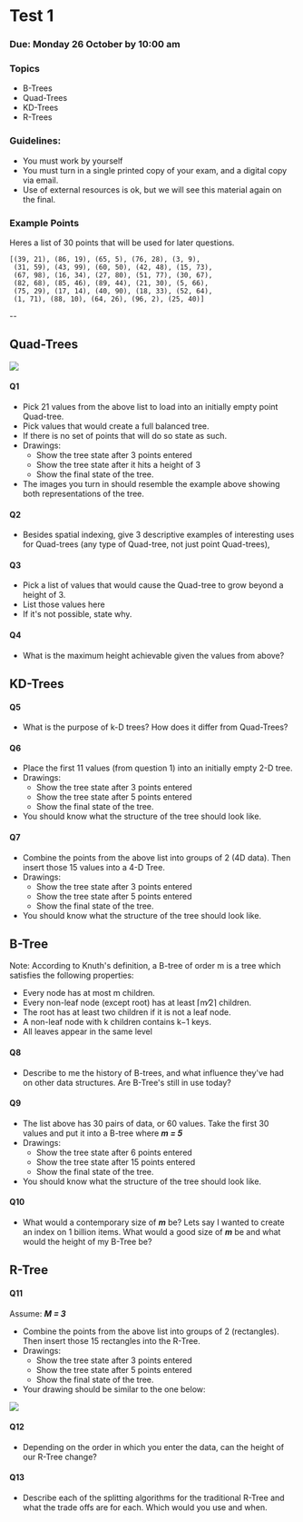 # Test 1 
### Due: Monday 26 October by 10:00 am

### Topics
- B-Trees
- Quad-Trees
- KD-Trees
- R-Trees

### Guidelines:

- You must work by yourself
- You must turn in a single printed copy of your exam, and a digital copy via email.
- Use of external resources is ok, but we will see this material again on the final.

### Example Points

Heres a list of 30 points that will be used for later questions. 

```
[(39, 21), (86, 19), (65, 5), (76, 28), (3, 9), 
 (31, 59), (43, 99), (60, 50), (42, 48), (15, 73), 
 (67, 98), (16, 34), (27, 80), (51, 77), (30, 67), 
 (82, 68), (85, 46), (89, 44), (21, 30), (5, 66), 
 (75, 29), (17, 14), (40, 90), (18, 33), (52, 64), 
 (1, 71), (88, 10), (64, 26), (96, 2), (25, 40)]
```

--

## Quad-Trees

![](https://s3.amazonaws.com/f.cl.ly/items/2r3V2g3R1L1M2p1E2025/quadex.png)

#### Q1 

- Pick 21 values from the above list to load into an initially empty point Quad-tree. 
- Pick values that would create a full balanced tree. 
- If there is no set of points that will do so state as such.
- Drawings:
    - Show the tree state after 3 points entered
    - Show the tree state after it hits a height of 3
    - Show the final state of the tree.
- The images you turn in should resemble the example above showing both representations of the tree.


#### Q2

- Besides spatial indexing, give 3 descriptive examples of interesting uses for Quad-trees (any type of Quad-tree, not just point Quad-trees),

#### Q3

- Pick a list of values that would cause the Quad-tree to grow beyond a height of 3.
- List those values here
- If it's not possible, state why.

#### Q4

- What is the maximum height achievable given the values from above?


## KD-Trees


#### Q5 

- What is the purpose of k-D trees? How does it differ from Quad-Trees? 

#### Q6

- Place the first 11 values (from question 1) into an initially empty 2-D tree.
- Drawings:
    - Show the tree state after 3 points entered
    - Show the tree state after 5 points entered
    - Show the final state of the tree.
- You should know what the structure of the tree should look like.

#### Q7

- Combine the points from the above list into groups of 2 (4D data). Then insert those 15 values into a 4-D Tree.   
- Drawings:
    - Show the tree state after 3 points entered
    - Show the tree state after 5 points entered
    - Show the final state of the tree.
- You should know what the structure of the tree should look like.



## B-Tree



Note: According to Knuth's definition, a B-tree of order m is a tree which satisfies the following properties:
- Every node has at most m children.
- Every non-leaf node (except root) has at least ⌈m⁄2⌉ children.
- The root has at least two children if it is not a leaf node.
- A non-leaf node with k children contains k−1 keys.
- All leaves appear in the same level


#### Q8

- Describe to me the history of B-trees, and what influence they've had on other data structures. Are B-Tree's still in use today? 

#### Q9

- The list above has 30 pairs of data, or 60 values. Take the first 30 values and put it into a B-tree where ***m = 5***     
- Drawings:
    - Show the tree state after 6 points entered
    - Show the tree state after 15 points entered
    - Show the final state of the tree.
- You should know what the structure of the tree should look like.


#### Q10

- What would a contemporary size of ***m*** be? Lets say I wanted to create an index on 1 billion items. What would a good size of ***m*** be and what would the height of my B-Tree be?


## R-Tree

#### Q11

Assume: ***M = 3***

- Combine the points from the above list into groups of 2 (rectangles). Then insert those 15 rectangles into the R-Tree.   
- Drawings:
    - Show the tree state after 3 points entered
    - Show the tree state after 5 points entered
    - Show the final state of the tree.
- Your drawing should be similar to the one below:

![](https://docs.oracle.com/html/A88805_01/sdo_i11a.gif)

#### Q12

- Depending on the order in which you enter the data, can the height of our R-Tree change? 

#### Q13

- Describe each of the splitting algorithms for the traditional R-Tree and what the trade offs are for each. Which would you use and when.

